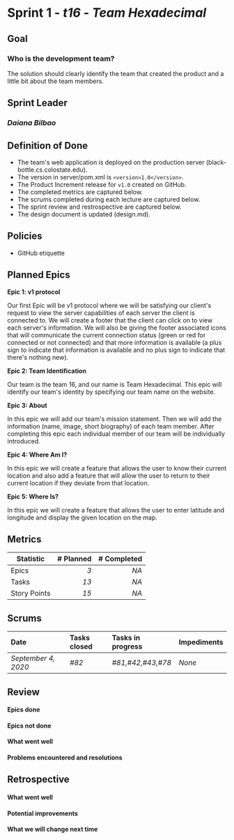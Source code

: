 # Sprint 1 - *t16* - *Team Hexadecimal*

## Goal

### Who is the development team?
The solution should clearly identify the team that created the product and a little bit about the team members.

## Sprint Leader

### *Daiana Bilbao*

## Definition of Done

* The team's web application is deployed on the production server (black-bottle.cs.colostate.edu).
* The version in server/pom.xml is `<version>1.0</version>`.
* The Product Increment release for `v1.0` created on GitHub.
* The completed metrics are captured below.
* The scrums completed during each lecture are captured below.
* The sprint review and restrospective are captured below.
* The design document is updated (design.md).

## Policies

* GitHub etiquette

## Planned Epics

**Epic 1: v1 protocol**

Our first Epic will be v1 protocol where we will be satisfying our client's request to view the server capabilities of each server the client is connected to. 
We will create a footer that the client can click on to view each server's information. We will also be giving the footer associated icons that will communicate the current connection status (green or red for connected or not connected) and that more information is available (a plus sign to indicate that information is available and no plus sign to indicate that there's nothing new).

**Epic 2: Team Identification**

Our team is the team 16, and our name is Team Hexadecimal. This epic will identify our team's identity by specifying our team name on the website. 

**Epic 3: About**

In this epic we will add our team's mission statement. Then we will add the information (name, image, short biography) of each team member. After completing this epic each individual member of our team will be individually introduced. 

**Epic 4: Where Am I?**

In this epic we will create a feature that allows the user to know their current location and also add a feature that will allow the user to return to their current location if they deviate from that location. 

**Epic 5: Where Is?**

In this epic we will create a feature that allows the user to enter latitude and longitude and display the given location on the map. 

## Metrics

| Statistic | # Planned | # Completed |
| --- | ---: | ---: |
| Epics | *3* | *NA* |
| Tasks |  *13*   | *NA* | 
| Story Points |  *15*  | *NA* | 

## Scrums

| Date | Tasks closed  | Tasks in progress | Impediments |
| :--- | :--- | :--- | :--- |
| *September 4, 2020* | *#82* | *#81,#42,#43,#78* | *None* | 

## Review

#### Epics done  

#### Epics not done 

#### What went well

#### Problems encountered and resolutions


## Retrospective

#### What went well

#### Potential improvements

#### What we will change next time
